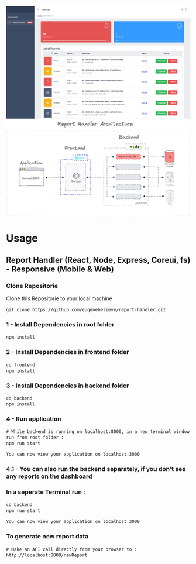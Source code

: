 <img src="frontend/public/images/dashboard.png" alt="dashboard">

<img src="frontend/public/images/report_handler_archi.png" alt="Report Handler Architecture">

# Usage

## Report Handler (React, Node, Express, Coreui, fs) - Responsive (Mobile & Web)

### Clone Repositorie

Clone this Repositorie to your local machine

```
git clone https://github.com/eugenebelieve/report-handler.git
```
### 1 - Install Dependencies in root folder

```
npm install
```

### 2 - Install Dependencies in frontend folder

```
cd frontend
npm install
```

### 3 - Install Dependencies in backend folder

```
cd backend
npm install
```

### 4 - Run application

```
# While backend is running on localhost:8000, in a new terminal window run from root folder :
npm run start
```

```
You can now view your application on localhost:3000
```

### 4.1 - You can also run the backend separately, if you don't see any reports on the dashboard
### In a seperate Terminal run :
```
cd backend
npm run start
```

```
You can now view your application on localhost:3000
```

### To generate new report data

```
# Make an API call directly from your browser to :
http://localhost:8000/newReport
```
